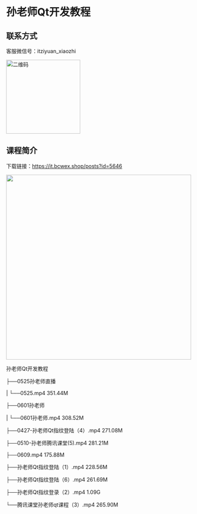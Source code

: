 # 孙老师Qt开发教程

## 联系方式

客服微信号：itziyuan_xiaozhi

<img src="https://ziyuanyun.oss-cn-guangzhou.aliyuncs.com/common/20240614073449/666b82192834a.jpg" width="200" height="200" alt="二维码">

## 课程简介

下载链接：https://it.bcwex.shop/posts?id=5646

<img src="https://ziyuanyun.oss-cn-guangzhou.aliyuncs.com/yun/20241201163728/674c204837fe2.jpg" width="500" alt="">

  孙老师Qt开发教程



 ├──0525孙老师直播

 | └──0525.mp4 351.44M

 ├──0601孙老师

 | └──0601孙老师.mp4 308.52M

 ├──0427-孙老师Qt指纹登陆（4）.mp4 271.08M

 ├──0510-孙老师腾讯课堂(5).mp4 281.21M

 ├──0609.mp4 175.88M

 ├──孙老师Qt指纹登陆（1）.mp4 228.56M

 ├──孙老师Qt指纹登陆（6）.mp4 261.69M

 ├──孙老师Qt指纹登录（2）.mp4 1.09G

 └──腾讯课堂孙老师qt课程（3）.mp4 265.90M

  